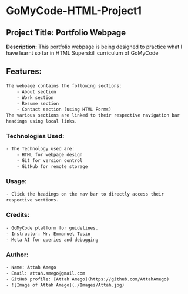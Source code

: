 # GoMyCode-HTML-Project1

## Project Title: Portfolio Webpage

**Description:** This portfolio webpage is being designed to practice what I have learnt so far in HTML Superskill curriculum of GoMyCode


## Features:
    The webpage contains the following sections:
        - About section
        - Work section
        - Resume section
        - Contact section (using HTML Forms)
    The various sections are linked to their respective navigation bar headings using local links.

### Technologies Used:
    - The Technology used are:
        - HTML for webpage design
        - Git for version control
        - GitHub for remote storage    

### Usage:
    - Click the headings on the nav bar to directly access their respective sections.

### Credits:
    - GoMyCode platform for guidelines.
    - Instructor: Mr. Emmanuel Tosin
    - Meta AI for queries and debugging

### Author:
    - Name: Attah Amego 
    - Email: attah.amego@gmail.com
    - GitHub profile: [Attah Amego](https://github.com/AttahAmego) 
    - ![Image of Attah Amego](./Images/Attah.jpg)

